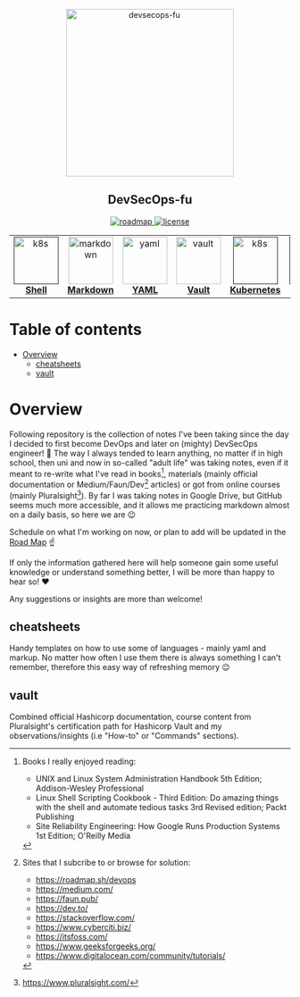 <p align="center">
  <img width="300px" src="https://github.com/mpiotrak/DevSecOps-fu/blob/main/_screenshots/devsecops.png" align="center" alt="devsecops-fu">
  <h2 align="center">DevSecOps-fu</h2>
</p>

<p align="center">
  <a href="https://github.com/mpiotrak/DevSecOps-fu/projects/1">
    <img alt="roadmap" src="https://img.shields.io/badge/ROAD-MAP-blue" />
  </a>
  <a href="https://github.com/mpiotrak/DevSecOps-fu//blob/main/LICENSE">
    <img alt="license" src="https://img.shields.io/github/license/mpiotrak/DevSecOps-fu" />
  </a>
</p>

<table align="center">
  <tr>
    <td align="center"><a href=""><img src="https://www.vectorlogo.zone/logos/gnu_bash/gnu_bash-icon.svg" width="80px;" height="85px;" alt="k8s"/><br /><b>Shell</b></a></td>
    <td align="center"><a href="cheatsheets/markdown-cheatsheet.md"><img src="https://www.vectorlogo.zone/logos/markdown-here/markdown-here-icon.svg" width="80px;" height="85px;" alt="markdown"><br /><b>Markdown</b></a></td>
    <td align="center"><a href="cheatsheets/yaml-cheatsheet.yaml"><img src="https://www.vectorlogo.zone/logos/yaml/yaml-icon.svg" width="80px;" height="85px;" alt="yaml"/><br /><b>YAML</b></a></td>
    <td align="center"><a href="vault/README.md"><img src="https://www.vectorlogo.zone/logos/vaultproject/vaultproject-icon.svg" width="80px;" height="85px;" alt="vault"/><br /><b>Vault</b></a></td>
    <td align="center"><a href=""><img src="https://www.vectorlogo.zone/logos/kubernetes/kubernetes-icon.svg" width="80px;" height="85px;" alt="k8s"/><br /><b>Kubernetes</b></a></td>
    <td align="center"><a href=""><img src="https://www.vectorlogo.zone/logos/helmsh/helmsh-icon.svg" width="80px;" height="85px;" alt="k8s"/><br /><b>Helm</b></a></td>
  </tr>
</table>


# Table of contents

- [Overview](#paragraph1)
  - [cheatsheets](#paragraph1.1)
  - [vault](#paragraph1.2)


# Overview <a name="paragraph1"> </a>

Following repository is the collection of notes I've been taking since the day I decided to first become DevOps and later on (mighty) DevSecOps engineer! :ninja: The way I always tended to learn anything, no matter if in high school, then uni and now in so-called "adult life" was taking notes, even if it meant to re-write what I've read in books[^1], materials (mainly official documentation or Medium/Faun/Dev[^2] articles) or got from online courses (mainly Pluralsight[^3]). By far I was taking notes in Google Drive, but GitHub seems much more accessible, and it allows me practicing markdown almost on a daily basis, so here we are :wink:

Schedule on what I'm working on now, or plan to add will be updated in the [Road Map](https://github.com/mpiotrak/DevSecOps-fu/projects/1) :point_up:

If only the information gathered here will help someone gain some useful knowledge or understand something better, I will be more than happy to hear so! :heart:

Any suggestions or insights are more than welcome!


## cheatsheets

Handy templates on how to use some of languages - mainly yaml and markup. No matter how often I use them there is always something I can't remember, therefore this easy way of refreshing memory :wink:


## vault

Combined official Hashicorp documentation, course content from Pluralsight's certification path for Hashicorp Vault and my observations/insights (i.e "How-to" or "Commands" sections).



[^1]: Books I really enjoyed reading:
    - UNIX and Linux System Administration Handbook 5th Edition; Addison-Wesley Professional
    - Linux Shell Scripting Cookbook - Third Edition: Do amazing things with the shell and automate tedious tasks 3rd Revised edition; Packt Publishing
    - Site Reliability Engineering: How Google Runs Production Systems 1st Edition; O'Reilly Media
[^2]: Sites that I subcribe to or browse for solution:
    - https://roadmap.sh/devops
    - https://medium.com/
    - https://faun.pub/
    - https://dev.to/
    - https://stackoverflow.com/
    - https://www.cyberciti.biz/
    - https://itsfoss.com/
    - https://www.geeksforgeeks.org/
    - https://www.digitalocean.com/community/tutorials/
[^3]: https://www.pluralsight.com/
